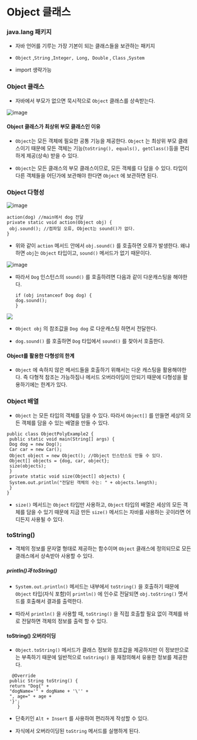# Object 클래스

### java.lang 패키지

- 자바 언어를 기루는 가장 기본이 되는 클래스들을 보관하는 패키지

- ```Object``` ,```String``` ,```Integer, Long, Double``` , ```Class``` ,```System```

- import 생략가능

### Object 클래스

- 자바에서 부모가 없으면 묵시적으로 ```Object``` 클래스를 상속받는다.

![image](https://github.com/user-attachments/assets/ff755cb2-6de9-4f9d-9634-34ed95b648f5)

#### Object 클래스가 최상위 부모 클래스인 이유

- ```Object```는 모든 객체에 필요한 공통 기능을 제공한다. ```Object``` 는 최상위 부모 클래스이기 때문에 모든 객체는 기능(```toString(), equals(), getClass()```등을 편리하게 제공(상속) 받을 수 있다.

- ```Object```는 모든 클래스의 부모 클래스이므로, 모든 객체를 다 담을 수 있다. 타입이 다른 객체들을 어딘가에 보관해야 한다면 ```Object``` 에 보관하면 된다.

### Object 다형성

![image](https://github.com/user-attachments/assets/50223d73-1c26-47f2-a92c-0f28272f9223)

```
action(dog) //main에서 dog 전달
private static void action(Object obj) {
 obj.sound(); //컴파일 오류, Object는 sound()가 없다.
}
```

- 위와 같이 ```action``` 메서드 안에서 ```obj.sound()``` 를 호출하면 오류가 발생한다. 왜냐하면 ```obj```는 ```Object``` 타입이고, ```sound()``` 메서드가 없기 때문이다.

![image](https://github.com/user-attachments/assets/48a4b40f-94fd-4524-b6fe-749613e2fdfb)

- 따라서 ```Dog``` 인스턴스의 ```sound()``` 를 호출하려면 다음과 같이 다운캐스팅을 해야한다.
  
  ```
  if (obj instanceof Dog dog) {
  dog.sound();
  }
  ```

![](C:\Users\SSAFY\AppData\Roaming\marktext\images\2024-11-04-11-38-03-image.png)

- ```Object obj``` 의 참조값을 ```Dog dog``` 로 다운캐스팅 하면서 전달한다.

- ```dog.sound()``` 를 호출하면 ```Dog``` 타입에서 ```sound()``` 를 찾아서 호출한다.

#### Object를 활용한 다형성의 한계

- ```Object``` 에 속하지 않은 메서드들을 호출하기 위해서는 다운 캐스팅을 활용해야한다. 즉 다형적 참조는 가능하짐나 메서드 오버라이딩이 안되기 때문에 다형성을 활용하기에는 한계가 있다.

### Object 배열

- ```Object``` 는 모든 타입의 객체를 담을 수 있다. 따라서 ```Object[]``` 를 만들면 세상의 모든 객체를 담을 수 있는 배열을 만들 수 있다. 

```
public class ObjectPolyExample2 {
 public static void main(String[] args) {
 Dog dog = new Dog();
 Car car = new Car();
 Object object = new Object(); //Object 인스턴스도 만들 수 있다.
 Object[] objects = {dog, car, object};
 size(objects);
 }
 private static void size(Object[] objects) {
 System.out.println("전달된 객체의 수는: " + objects.length);
 }
}
```

- ```size()``` 메서드는 ```Object``` 타입만 사용하고, ```Object``` 타입의 배열은 세상의 모든 객체를 담을 수 있기 때문에 지금 만든 ```size()``` 메서드는 자바를 사용하는 곳이라면 어디든지 사용될 수 있다.

### toString()

- 객체의 정보를 문자열 형태로 제공하는 함수이며 ```Object``` 클래스에 정의되므로 모든 클래스에서 상속받아 사용할 수 있다.

##### println()과 toString()

- ```System.out.println()``` 메서드는 내부에서 ```toString()``` 을 호출하기 때문에 ```Object``` 타입(자식 포함)이 ```println()``` 에 인수로 전달되면 ```obj.toString()``` 멧서드를 호출해서 결과를 출력한다.

- 따라서 ```println()``` 을 사용할 때, ```toString()``` 을 직접 호출할 필요 없이 객체를 바로 전달하면 객체의 정보를 출력 할 수 있다.

#### toString() 오버라이딩

- ```Object.toString()``` 메서드가 클래스 정보와 참조값을 제공하지만 이 정보만으로는 부족하기 때문에 일반적으로 ```toString()``` 을 재정의해서 유용한 정보를 제공한다.

```
  @Override
 public String toString() {
 return "Dog{" +
 "dogName='" + dogName + '\'' +
 ", age=" + age +
 '}';
    }
```

- 단축키인 ```Alt + Insert``` 를 사용하여 편리하게 작성할 수 있다.

- 자식에서 오버라이딩된 ```toString``` 메서드를 실행하게 된다.
